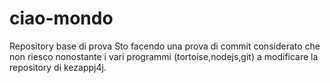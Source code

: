 # ciao-mondo
Repository base di prova
Sto facendo una prova di commit considerato che non riesco nonostante i vari programmi (tortoise,nodejs,git) a modificare la repository di kezappj4j.
